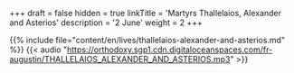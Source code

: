 +++
draft = false
hidden = true
linkTitle = 'Martyrs Thallelaios, Alexander and Asterios'
description = '2 June'
weight = 2
+++

{{% include file="content/en/lives/thallelaios-alexander-and-asterios.md" %}}
{{< audio "https://orthodoxy.sgp1.cdn.digitaloceanspaces.com/fr-augustin/THALLELAIOS_ALEXANDER_AND_ASTERIOS.mp3" >}}
